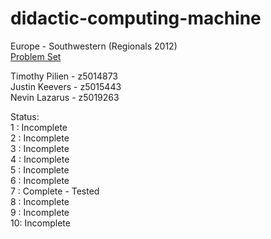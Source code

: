 # didactic-computing-machine
Europe - Southwestern (Regionals 2012)  
[Problem Set](https://icpcarchive.ecs.baylor.edu/index.php?option=com_onlinejudge&Itemid=8&category=571)  

Timothy Pilien - z5014873  
Justin Keevers - z5015443  
Nevin Lazarus - z5019263   


Status:  
1 : Incomplete  
2 : Incomplete  
3 : Incomplete  
4 : Incomplete  
5 : Incomplete  
6 : Incomplete   
7 : Complete - Tested  
8 : Incomplete  
9 : Incomplete  
10: Incomplete  